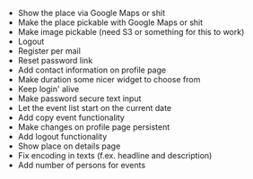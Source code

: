  - Show the place via Google Maps or shit
 - Make the place pickable with Google Maps or shit
 - Make image pickable (need S3 or something for this to work)
 - Logout
 - Register per mail
 - Reset password link
 - Add contact information on profile page
 - Make duration some nicer widget to choose from
 - Keep login' alive
 - Make password secure text input
 - Let the event list start on the current date
 - Add copy event functionality
 - Make changes on profile page persistent
 - Add logout functionality
 - Show place on details page
 - Fix encoding in texts (f.ex. headline and description)
 - Add number of persons for events
